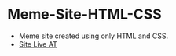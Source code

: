 # Meme-Site-HTML-CSS
- Meme site created using only HTML and CSS.
- [Site Live AT](https://aditi-singh-15.github.io/Meme-Site-HTML-CSS/)
